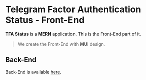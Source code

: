 # Telegram Factor Authentication Status - Front-End

**TFA Status** is a **MERN** application. This is the Front-End part of it.

> We create the Front-End with **MUI** design.

## Back-End

Back-End is available [here](https://github.com/telesoft/status-api).
